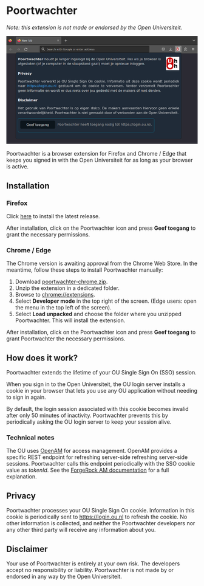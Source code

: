 # Poortwachter

*Note: this extension is not made or endorsed by the Open Universiteit.*

![](https://raw.githubusercontent.com/wallabythree/poortwachter/main/images/dev/screenshot-firefox-cropped.png)

Poortwachter is a browser extension for Firefox and Chrome / Edge that keeps you
signed in with the Open Universiteit for as long as your browser is active.

## Installation

### Firefox

Click
[here](https://github.com/wallabythree/poortwachter/releases/latest/download/poortwachter-firefox.xpi)
to install the latest release.

After installation, click on the Poortwachter icon and press **Geef toegang** to
grant the necessary permissions.

### Chrome / Edge

The Chrome version is awaiting approval from the Chrome Web Store. In the
meantime, follow these steps to install Poortwachter manually:

1. Download
[poortwachter-chrome.zip](https://github.com/wallabythree/poortwachter/releases/latest/download/poortwachter-chrome.zip).
2. Unzip the extension in a dedicated folder.
3. Browse to [chrome://extensions](chrome://extensions).
4. Select **Developer mode** in the top right of the screen. (Edge users: open
the menu in the top left of the screen).
5. Select **Load unpacked** and choose the folder where you unzipped
Poortwachter. This will install the extension.

After installation, click on the Poortwachter icon and press **Geef toegang** to
grant Poortwachter the necessary permissions.

## How does it work?

Poortwachter extends the lifetime of your OU Single Sign On (SSO) session.

When you sign in to the Open Universiteit, the OU login server installs a cookie
in your browser that lets you use any OU application without needing to sign in
again.

By default, the login session associated with this cookie becomes invalid after
only 50 minutes of inactivity. Poortwachter prevents this by periodically
asking the OU login server to keep your session alive.

### Technical notes

The OU uses [OpenAM](https://github.com/OpenIdentityPlatform/OpenAM) for access
management. OpenAM provides a specific REST endpoint for refreshing server-side
refreshing server-side sessions. Poortwachter calls this endpoint periodically
with the SSO cookie value as *tokenId*. See the
[ForgeRock AM documentation](https://backstage.forgerock.com/docs/am/7.3/sessions-guide/managing-sessions-REST.html#rest-api-session-refresh)
for a full explanation.

## Privacy

Poortwachter processes your OU Single Sign On cookie. Information in this cookie
is periodically sent to <https://login.ou.nl> to refresh the cookie. No other
information is collected, and neither the Poortwachter developers nor any other
third party will receive any information about you.

## Disclaimer

Your use of Poortwachter is entirely at your own risk. The developers accept no
responsibility or liability. Poortwachter is not made by or endorsed in any way
by the Open Universiteit.

